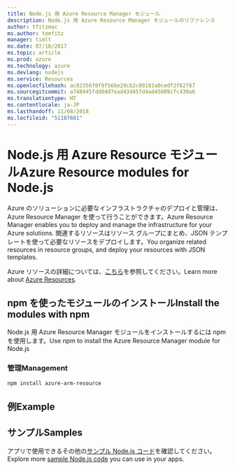 ```yaml
---
title: Node.js 用 Azure Resource Manager モジュール
description: Node.js 用 Azure Resource Manager モジュールのリファレンス
author: tfitzmac
ms.author: tomfitz
manager: timlt
ms.date: 07/18/2017
ms.topic: article
ms.prod: azure
ms.technology: azure
ms.devlang: nodejs
ms.service: Resources
ms.openlocfilehash: ac82356f0f9f566e29cb2c89181a0cedf2f62f87
ms.sourcegitcommit: a748445fdd0dd7ead43d45fd4ad45009cfc439a6
ms.translationtype: HT
ms.contentlocale: ja-JP
ms.lasthandoff: 11/08/2018
ms.locfileid: "51187601"
---
```

# <a name="azure-resource-modules-for-nodejs"></a><span data-ttu-id="b6b56-103">Node.js 用 Azure Resource モジュール</span><span class="sxs-lookup"><span data-stu-id="b6b56-103">Azure Resource modules for Node.js</span></span>

<span data-ttu-id="b6b56-104">Azure のソリューションに必要なインフラストラクチャのデプロイと管理は、Azure Resource Manager を使って行うことができます。</span><span class="sxs-lookup"><span data-stu-id="b6b56-104">Azure Resource Manager enables you to deploy and manage the infrastructure for your Azure solutions.</span></span> <span data-ttu-id="b6b56-105">関連するリソースはリソース グループにまとめ、JSON テンプレートを使って必要なリソースをデプロイします。</span><span class="sxs-lookup"><span data-stu-id="b6b56-105">You organize related resources in resource groups, and deploy your resources with JSON templates.</span></span>

<span data-ttu-id="b6b56-106">Azure リソースの詳細については、[こちら](https://docs.microsoft.com/azure/azure-resource-manager/)を参照してください。</span><span class="sxs-lookup"><span data-stu-id="b6b56-106">Learn more about [Azure Resources](https://docs.microsoft.com/azure/azure-resource-manager/).</span></span>

## <a name="install-the-modules-with-npm"></a><span data-ttu-id="b6b56-107">npm を使ったモジュールのインストール</span><span class="sxs-lookup"><span data-stu-id="b6b56-107">Install the modules with npm</span></span>

<span data-ttu-id="b6b56-108">Node.js 用 Azure Resource Manager モジュールをインストールするには npm を使用します。</span><span class="sxs-lookup"><span data-stu-id="b6b56-108">Use npm to install the Azure Resource Manager module for Node.js</span></span>

### <a name="management"></a><span data-ttu-id="b6b56-109">管理</span><span class="sxs-lookup"><span data-stu-id="b6b56-109">Management</span></span>

```bash
npm install azure-arm-resource
```

## <a name="example"></a><span data-ttu-id="b6b56-110">例</span><span class="sxs-lookup"><span data-stu-id="b6b56-110">Example</span></span>

## <a name="samples"></a><span data-ttu-id="b6b56-111">サンプル</span><span class="sxs-lookup"><span data-stu-id="b6b56-111">Samples</span></span>

<span data-ttu-id="b6b56-112">アプリで使用できるその他の[サンプル Node.js コード](https://azure.microsoft.com/resources/samples/?platform=nodejs)を確認してください。</span><span class="sxs-lookup"><span data-stu-id="b6b56-112">Explore more [sample Node.js code](https://azure.microsoft.com/resources/samples/?platform=nodejs) you can use in your apps.</span></span>